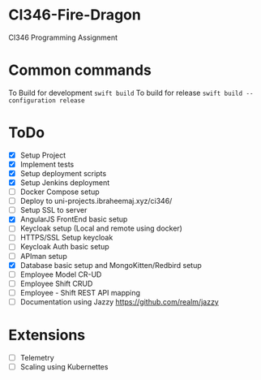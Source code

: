 # CI346-Fire-Dragon
CI346 Programming Assignment

# Common commands
To Build for development
`swift build`
To build for release
`swift build --configuration release`

# ToDo
- [x] Setup Project
- [x] Implement tests
- [x] Setup deployment scripts
- [x] Setup Jenkins deployment
- [ ] Docker Compose setup
- [ ] Deploy to uni-projects.ibraheemaj.xyz/ci346/
- [ ] Setup SSL to server
- [x] AngularJS FrontEnd basic setup
- [ ] Keycloak setup (Local and remote using docker)
- [ ] HTTPS/SSL Setup keycloak
- [ ] Keycloak Auth basic setup
- [ ] APIman setup
- [x] Database basic setup and MongoKitten/Redbird setup
- [ ] Employee Model CR-UD
- [ ] Employee Shift CRUD
- [ ] Employee - Shift REST API mapping
- [ ] Documentation using Jazzy https://github.com/realm/jazzy

# Extensions
- [ ] Telemetry
- [ ] Scaling using Kubernettes 
